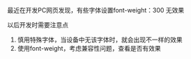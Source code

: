 最近在开发PC网页发现，有些字体设置font-weight：300 无效果

以后开发时需要注意点
1. 慎用特殊字体，当设备中无该字体时，就会出现不一样的效果
2. 使用font-weight，考虑兼容性问题，查看是否有效果
